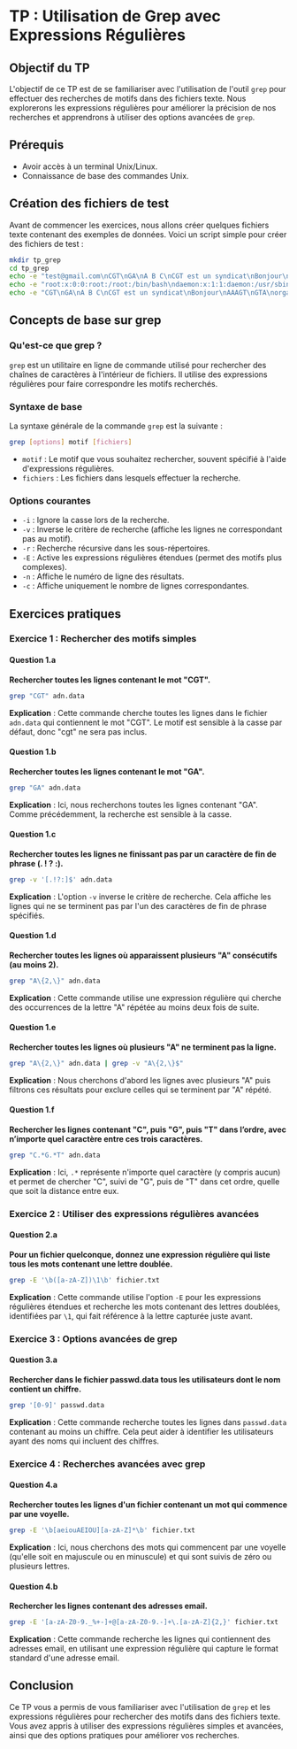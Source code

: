 # TP : Utilisation de Grep avec Expressions Régulières

## Objectif du TP
L'objectif de ce TP est de se familiariser avec l'utilisation de l'outil `grep` pour effectuer des recherches de motifs dans des fichiers texte. Nous explorerons les expressions régulières pour améliorer la précision de nos recherches et apprendrons à utiliser des options avancées de `grep`.

## Prérequis
- Avoir accès à un terminal Unix/Linux.
- Connaissance de base des commandes Unix.

## Création des fichiers de test
Avant de commencer les exercices, nous allons créer quelques fichiers texte contenant des exemples de données. Voici un script simple pour créer des fichiers de test :

```bash
mkdir tp_grep
cd tp_grep
echo -e "test@gmail.com\nCGT\nGA\nA B C\nCGT est un syndicat\nBonjour\nAAAGT\nGTA\norganisation\nGroupe GA\nCeci est un exemple.\nQuelle est la situation ?\nA A A\nAAAGT\nCGT GA\nBonjour tout le monde.\n1A\nABAC\nBACGTA\n" > adn.data
echo -e "root:x:0:0:root:/root:/bin/bash\ndaemon:x:1:1:daemon:/usr/sbin:/usr/sbin/nologin\ngava:x:1000:1000:gava,,,:/home/gava:/bin/bash\nmysql:x:125:134:MySQL Server,,,:/nonexistent:/bin/false" > passwd.data
echo -e "CGT\nGA\nA B C\nCGT est un syndicat\nBonjour\nAAAGT\nGTA\norganisation\nGroupe GA\nGroupe G\nGG\nCGT\nCGT GA\nG\nA\nAA\nroot:x:0:0:root:/root:/bin/bash\ndaemon:x:1:1:daemon:/usr/sbin:/usr/sbin/nologin\ngava:x:1000:1000:gava,,,:/home/gava:/bin/bash\nmysql:x:125:134:MySQL Server,,,:/nonexistent:/bin/false" > fichier.txt
```

## Concepts de base sur grep

### Qu'est-ce que grep ?
`grep` est un utilitaire en ligne de commande utilisé pour rechercher des chaînes de caractères à l'intérieur de fichiers. Il utilise des expressions régulières pour faire correspondre les motifs recherchés.

### Syntaxe de base
La syntaxe générale de la commande `grep` est la suivante :

```bash
grep [options] motif [fichiers]
```

- `motif` : Le motif que vous souhaitez rechercher, souvent spécifié à l'aide d'expressions régulières.
- `fichiers` : Les fichiers dans lesquels effectuer la recherche.

### Options courantes
- `-i` : Ignore la casse lors de la recherche.
- `-v` : Inverse le critère de recherche (affiche les lignes ne correspondant pas au motif).
- `-r` : Recherche récursive dans les sous-répertoires.
- `-E` : Active les expressions régulières étendues (permet des motifs plus complexes).
- `-n` : Affiche le numéro de ligne des résultats.
- `-c` : Affiche uniquement le nombre de lignes correspondantes.

## Exercices pratiques

### Exercice 1 : Rechercher des motifs simples

#### Question 1.a
**Rechercher toutes les lignes contenant le mot "CGT".**

```bash
grep "CGT" adn.data
```

**Explication** : Cette commande cherche toutes les lignes dans le fichier `adn.data` qui contiennent le mot "CGT". Le motif est sensible à la casse par défaut, donc "cgt" ne sera pas inclus.

#### Question 1.b
**Rechercher toutes les lignes contenant le mot "GA".**

```bash
grep "GA" adn.data
```

**Explication** : Ici, nous recherchons toutes les lignes contenant "GA". Comme précédemment, la recherche est sensible à la casse.

#### Question 1.c
**Rechercher toutes les lignes ne finissant pas par un caractère de fin de phrase (. ! ? :).**

```bash
grep -v '[.!?:]$' adn.data
```

**Explication** : L'option `-v` inverse le critère de recherche. Cela affiche les lignes qui ne se terminent pas par l'un des caractères de fin de phrase spécifiés.

#### Question 1.d
**Rechercher toutes les lignes où apparaissent plusieurs "A" consécutifs (au moins 2).**

```bash
grep "A\{2,\}" adn.data
```

**Explication** : Cette commande utilise une expression régulière qui cherche des occurrences de la lettre "A" répétée au moins deux fois de suite.

#### Question 1.e
**Rechercher toutes les lignes où plusieurs "A" ne terminent pas la ligne.**

```bash
grep "A\{2,\}" adn.data | grep -v "A\{2,\}$"
```

**Explication** : Nous cherchons d'abord les lignes avec plusieurs "A" puis filtrons ces résultats pour exclure celles qui se terminent par "A" répété.

#### Question 1.f
**Rechercher les lignes contenant "C", puis "G", puis "T" dans l’ordre, avec n’importe quel caractère entre ces trois caractères.**

```bash
grep "C.*G.*T" adn.data
```

**Explication** : Ici, `.*` représente n'importe quel caractère (y compris aucun) et permet de chercher "C", suivi de "G", puis de "T" dans cet ordre, quelle que soit la distance entre eux.

### Exercice 2 : Utiliser des expressions régulières avancées

#### Question 2.a
**Pour un fichier quelconque, donnez une expression régulière qui liste tous les mots contenant une lettre doublée.**

```bash
grep -E '\b([a-zA-Z])\1\b' fichier.txt
```

**Explication** : Cette commande utilise l'option `-E` pour les expressions régulières étendues et recherche les mots contenant des lettres doublées, identifiées par `\1`, qui fait référence à la lettre capturée juste avant.

### Exercice 3 : Options avancées de grep

#### Question 3.a
**Rechercher dans le fichier passwd.data tous les utilisateurs dont le nom contient un chiffre.**

```bash
grep '[0-9]' passwd.data
```

**Explication** : Cette commande recherche toutes les lignes dans `passwd.data` contenant au moins un chiffre. Cela peut aider à identifier les utilisateurs ayant des noms qui incluent des chiffres.

### Exercice 4 : Recherches avancées avec grep

#### Question 4.a
**Rechercher toutes les lignes d'un fichier contenant un mot qui commence par une voyelle.**

```bash
grep -E '\b[aeiouAEIOU][a-zA-Z]*\b' fichier.txt
```

**Explication** : Ici, nous cherchons des mots qui commencent par une voyelle (qu'elle soit en majuscule ou en minuscule) et qui sont suivis de zéro ou plusieurs lettres.

#### Question 4.b
**Rechercher les lignes contenant des adresses email.**

```bash
grep -E '[a-zA-Z0-9._%+-]+@[a-zA-Z0-9.-]+\.[a-zA-Z]{2,}' fichier.txt
```

**Explication** : Cette commande recherche les lignes qui contiennent des adresses email, en utilisant une expression régulière qui capture le format standard d'une adresse email.

## Conclusion
Ce TP vous a permis de vous familiariser avec l'utilisation de `grep` et les expressions régulières pour rechercher des motifs dans des fichiers texte. Vous avez appris à utiliser des expressions régulières simples et avancées, ainsi que des options pratiques pour améliorer vos recherches.
